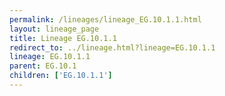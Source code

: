```yaml
---
permalink: /lineages/lineage_EG.10.1.1.html
layout: lineage_page
title: Lineage EG.10.1.1
redirect_to: ../lineage.html?lineage=EG.10.1.1
lineage: EG.10.1.1
parent: EG.10.1
children: ['EG.10.1.1']
---
```

